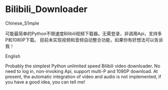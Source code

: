 # Bilibili_Downloader
Chinese_S1mple

可能最简单的Python不限速度Bilibili视频下载器。无需登录，非调用Api，支持多P和1080P下载。
目前未实现视频和音频自动整合功能，如果你有好想法可以告诉我！

English

Probably the simplest Python unlimited speed Bilibili video downloader. No need to log in, non-invoking Api, support multi-P and 1080P download.
At present, the automatic integration of video and audio is not implemented, if you have a good idea, you can tell me!
